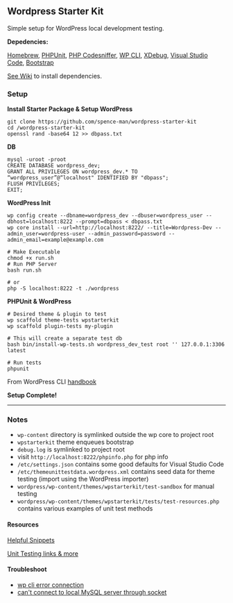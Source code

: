 ## Wordpress Starter Kit

Simple setup for WordPress local development testing.

**Depedencies:**

[Homebrew](https://docs.brew.sh/Installation), [PHPUnit](https://phpunit.de/getting-started/phpunit-8.html), [PHP Codesniffer](https://github.com/squizlabs/PHP_CodeSniffer), [WP CLI](https://wp-cli.org/#installing), [XDebug](https://xdebug.org/docs/install), [Visual Studio Code](https://code.visualstudio.com/), [Bootstrap](https://getbootstrap.com/docs/4.3/getting-started/download/)

[See Wiki](https://github.com/spence-man/wordpress-starter-kit/wiki/Dependencies) to install dependencies.

### Setup

**Install Starter Package & Setup WordPress**

```
git clone https://github.com/spence-man/wordpress-starter-kit
cd /wordpress-starter-kit
openssl rand -base64 12 >> dbpass.txt
```
**DB**
```
mysql -uroot -proot
CREATE DATABASE wordpress_dev;
GRANT ALL PRIVILEGES ON wordpress_dev.* TO “wordpress_user”@“localhost" IDENTIFIED BY "dbpass";
FLUSH PRIVILEGES;
EXIT;
```
**WordPress Init**
```
wp config create --dbname=wordpress_dev --dbuser=wordpress_user --dbhost=localhost:8222 --prompt=dbpass < dbpass.txt
wp core install --url=http://localhost:8222/ --title=Wordpress-Dev --admin_user=wordpress-user --admin_password=password --admin_email=example@example.com

# Make Executable
chmod +x run.sh
# Run PHP Server
bash run.sh

# or
php -S localhost:8222 -t ./wordpress
```

**PHPUnit & WordPress**
```
# Desired theme & plugin to test
wp scaffold theme-tests wpstarterkit
wp scaffold plugin-tests my-plugin

# This will create a separate test db
bash bin/install-wp-tests.sh wordpress_dev_test root '' 127.0.0.1:3306 latest

# Run tests
phpunit
```
From WordPress CLI [handbook](https://make.wordpress.org/cli/handbook/plugin-unit-tests/)

**Setup Complete!**
***

### Notes

- `wp-content` directory is symlinked outside the wp core to project root
- `wpstarterkit` theme enqueues bootstrap
- `debug.log` is symlinked to project root
-  visit `http://localhost:8222/phpinfo.php` for php info
- `/etc/settings.json` contains some good defaults for Visual Studio Code
- `/etc/themeunittestdata.wordpress.xml` contains seed data for theme testing (import using the WordPress importer)
- `wordpress/wp-content/themes/wpstarterkit/test-sandbox` for manual testing
- `wordpress/wp-content/themes/wpstarterkit/tests/test-resources.php` contains various examples of unit test methods

#### Resources
[Helpful Snippets](https://github.com/spence-man/wordpress-starter-kit/wiki/Helpful-Snippets)

[Unit Testing links & more](https://github.com/spence-man/wordpress-starter-kit/wiki/Resources)
#### Troubleshoot
- [wp cli error connection](http://laurenpittenger.com/wpcli-error-establishing-database-connection-mamp/)
- [can't connect to local MySQL server through socket](https://superuser.com/questions/1333504/brew-install-mysql5-7-cant-connect-to-local-mysql-server-through-socket)

